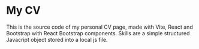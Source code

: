 # My CV

This is the source code of my personal CV page, made with Vite, React and Bootstrap with React Bootstrap components.
Skills are a simple structured Javacript object stored into a local js file.

